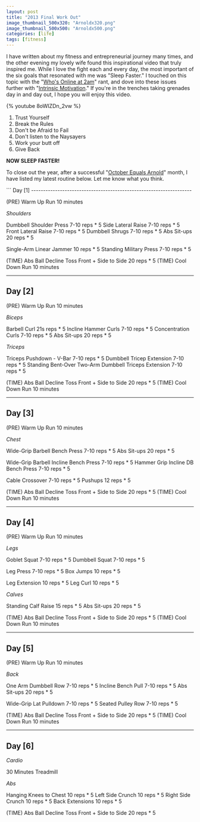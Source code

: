 ```yaml
---
layout: post
title: "2013 Final Work Out"
image_thumbnail_500x320: "Arnoldx320.png"
image_thumbnail_500x500: "Arnoldx500.png"
categories: [life]
tags: [fitness]
---
```

<p>
I have written about my fitness and entrepreneurial journey many times, and the other evening my lovely wife found this inspirational video that truly inspired me. While I love the fight each and every
day, the most important of the six goals that resonated with me was "Sleep Faster."  I touched on this topic with the "<a href="{% post_url 2013-01-01-who-is-online-at-2am %}">Who's Online at 2am</a>" rant, and dove into
these issues further with "<a href="{% post_url 2013-09-12-intrinsic-motivation %}">Intrinsic Motivation</a>."  If you're in the trenches taking grenades day in and day out, I hope you will enjoy this video.
</p><!-- more -->
<p>{% youtube 8oWIZDn_2vw %}</p>
<p>
  <ol>
    <li>Trust Yourself</li>
    <li>Break the Rules</li>
    <li>Don't be Afraid to Fail</li>
    <li>Don't listen to the Naysayers</li>
    <li>Work your butt off</li>
    <li>Give Back</li>
  </ol>
</p>
<p><strong>NOW SLEEP FASTER!</strong></p>
<p>
To close out the year, after a successful "<a href="{% post_url 2013-10-05-october-equals-arnold %}">October Equals Arnold</a>" month, I have listed my latest routine below. Let me know what you think.
</p>
```
Day [1]
-------------------------------------------------------------------

(PRE) Warm Up Run 10 minutes

*Shoulders*

  Dumbbell Shoulder Press 7-10 reps * 5
  Side Lateral Raise 7-10 reps * 5
  Front Lateral Raise 7-10 reps * 5
  Dumbbell Shrugs 7-10 reps * 5
  Abs Sit-ups 20 reps * 5

  Single-Arm Linear Jammer 10 reps * 5
  Standing Military Press 7-10 reps * 5

(TIME) Abs Ball Decline Toss Front + Side to Side 20 reps * 5
(TIME) Cool Down Run 10 minutes

-------------------------------------------------------------------
Day [2]
-------------------------------------------------------------------

(PRE) Warm Up Run 10 minutes

*Biceps*

  Barbell Curl 21s reps * 5
  Incline Hammer Curls 7-10 reps * 5
  Concentration Curls 7-10 reps * 5
  Abs Sit-ups 20 reps * 5

*Triceps*

  Triceps Pushdown - V-Bar 7-10 reps * 5
  Dumbbell Tricep Extension 7-10 reps * 5
  Standing Bent-Over Two-Arm Dumbbell Triceps Extension 7-10 reps * 5

(TIME) Abs Ball Decline Toss Front + Side to Side 20 reps * 5
(TIME) Cool Down Run 10 minutes

-------------------------------------------------------------------
Day [3]
-------------------------------------------------------------------

(PRE) Warm Up Run 10 minutes

*Chest*

  Wide-Grip Barbell Bench Press 7-10 reps * 5
  Abs Sit-ups 20 reps * 5

  Wide-Grip Barbell Incline Bench Press 7-10 reps * 5
  Hammer Grip Incline DB Bench Press 7-10 reps * 5

  Cable Crossover 7-10 reps * 5
  Pushups 12 reps * 5

(TIME) Abs Ball Decline Toss Front + Side to Side 20 reps * 5
(TIME) Cool Down Run 10 minutes

-------------------------------------------------------------------
Day [4]
-------------------------------------------------------------------

(PRE) Warm Up Run 10 minutes

*Legs*

  Goblet Squat 7-10 reps * 5
  Dumbbell Squat 7-10 reps * 5

  Leg Press 7-10 reps * 5
  Box Jumps 10 reps * 5

  Leg Extension 10 reps * 5
  Leg Curl 10 reps * 5

*Calves*

  Standing Calf Raise 15 reps * 5
  Abs Sit-ups 20 reps * 5

(TIME) Abs Ball Decline Toss Front + Side to Side 20 reps * 5
(TIME) Cool Down Run 10 minutes

-------------------------------------------------------------------
Day [5]
-------------------------------------------------------------------

(PRE) Warm Up Run 10 minutes

*Back*

  One Arm Dumbbell Row 7-10 reps * 5
  Incline Bench Pull 7-10 reps * 5
  Abs Sit-ups 20 reps * 5

  Wide-Grip Lat Pulldown 7-10 reps * 5
  Seated Pulley Row 7-10 reps * 5

(TIME) Abs Ball Decline Toss Front + Side to Side 20 reps * 5
(TIME) Cool Down Run 10 minutes

-------------------------------------------------------------------
Day [6]
-------------------------------------------------------------------

*Cardio*

  30 Minutes Treadmill

*Abs*

  Hanging Knees to Chest 10 reps * 5
  Left Side Crunch 10 reps * 5
  Right Side Crunch 10 reps * 5
  Back Extensions 10 reps * 5

(TIME) Abs Ball Decline Toss Front + Side to Side 20 reps * 5
```

